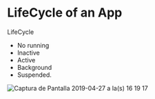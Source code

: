 # LifeCycle of an App
LifeCycle

- No running
- Inactive
- Active
- Background
- Suspended.

![Captura de Pantalla 2019-04-27 a la(s) 16 19 17](https://user-images.githubusercontent.com/24994818/56855170-ef2a8080-68ff-11e9-922b-05378bdca643.png)
